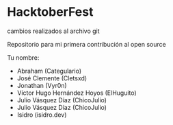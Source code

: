 # HacktoberFest

cambios realizados al archivo git

Repositorio para mi primera contribución al open source

Tu nombre:

* Abraham (Categulario)
* José Clemente (Cletsxd)
* Jonathan (Vyr0n)
* Víctor Hugo Hernández Hoyos (ElHuguito)
* Julio Vásquez Díaz (ChicoJulio)
* Julio Vásquez Díaz (ChicoJulio)
* Isidro (isidro.dev)